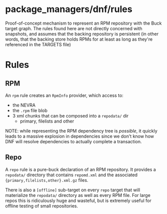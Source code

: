# package_managers/dnf/rules

Proof-of-concept mechanism to represent an RPM repository with the Buck target
graph. The rules found here are not directly concerned with snapshots, and
assumes that the backing repository is persistent (in other words, that the
backing store holds RPMs for at least as long as they're referenced in the
TARGETS file)

# Rules

## RPM

An `rpm` rule creates an `RpmInfo` provider, which access to:

- the NEVRA
- the `.rpm` file blob
- 3 xml chunks that can be composed into a `repodata/` dir
  - primary, filelists and other

NOTE: while representing the RPM dependency tree is _possible_, it quickly leads
to a massive explosion in dependencies since we don't know how DNF will resolve
dependencies to actually complete a transaction.

## Repo

A `repo` rule is a pure-buck declaration of an RPM repository. It provides a
`repodata/` directory that contains `repomd.xml` and the associated
`{primary,filelists,other}.xml.gz` files.

There is also a `[offline]` sub-target on every `repo` target that will
materialize the `repodata/` directory as well as every RPM file. For large repos
this is ridiculously huge and wasteful, but is extremely useful for offline
testing of small repositories.
